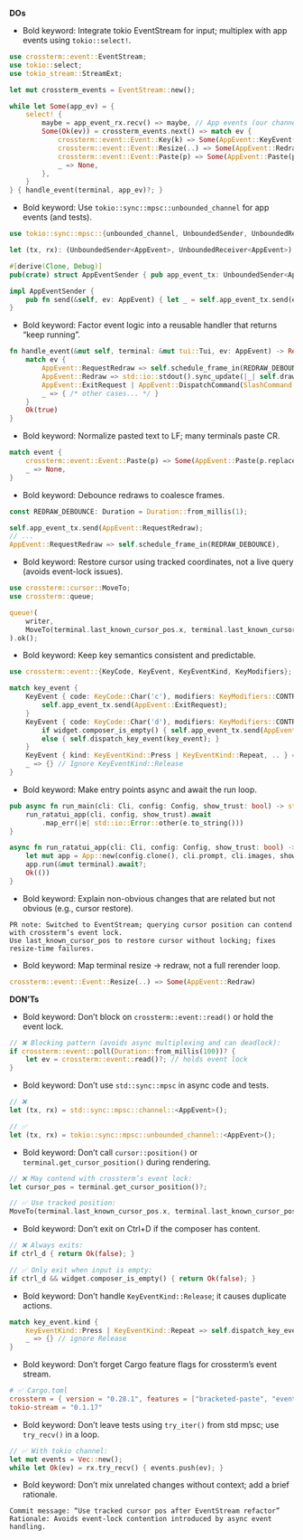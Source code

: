 **DOs**
- Bold keyword: Integrate tokio EventStream for input; multiplex with app events using `tokio::select!`.
```rust
use crossterm::event::EventStream;
use tokio::select;
use tokio_stream::StreamExt;

let mut crossterm_events = EventStream::new();

while let Some(app_ev) = {
    select! {
        maybe = app_event_rx.recv() => maybe, // App events (our channel)
        Some(Ok(ev)) = crossterm_events.next() => match ev {
            crossterm::event::Event::Key(k) => Some(AppEvent::KeyEvent(k)),
            crossterm::event::Event::Resize(..) => Some(AppEvent::Redraw),
            crossterm::event::Event::Paste(p) => Some(AppEvent::Paste(p.replace("\r", "\n"))),
            _ => None,
        },
    }
} { handle_event(terminal, app_ev)?; }
```

- Bold keyword: Use `tokio::sync::mpsc::unbounded_channel` for app events (and tests).
```rust
use tokio::sync::mpsc::{unbounded_channel, UnboundedSender, UnboundedReceiver};

let (tx, rx): (UnboundedSender<AppEvent>, UnboundedReceiver<AppEvent>) = unbounded_channel();

#[derive(Clone, Debug)]
pub(crate) struct AppEventSender { pub app_event_tx: UnboundedSender<AppEvent> }

impl AppEventSender {
    pub fn send(&self, ev: AppEvent) { let _ = self.app_event_tx.send(ev); }
}
```

- Bold keyword: Factor event logic into a reusable handler that returns “keep running”.
```rust
fn handle_event(&mut self, terminal: &mut tui::Tui, ev: AppEvent) -> Result<bool> {
    match ev {
        AppEvent::RequestRedraw => self.schedule_frame_in(REDRAW_DEBOUNCE),
        AppEvent::Redraw => std::io::stdout().sync_update(|_| self.draw_next_frame(terminal))??,
        AppEvent::ExitRequest | AppEvent::DispatchCommand(SlashCommand::Quit) => return Ok(false),
        _ => { /* other cases... */ }
    }
    Ok(true)
}
```

- Bold keyword: Normalize pasted text to LF; many terminals paste CR.
```rust
match event {
    crossterm::event::Event::Paste(p) => Some(AppEvent::Paste(p.replace("\r", "\n"))),
    _ => None,
}
```

- Bold keyword: Debounce redraws to coalesce frames.
```rust
const REDRAW_DEBOUNCE: Duration = Duration::from_millis(1);

self.app_event_tx.send(AppEvent::RequestRedraw);
// ...
AppEvent::RequestRedraw => self.schedule_frame_in(REDRAW_DEBOUNCE),
```

- Bold keyword: Restore cursor using tracked coordinates, not a live query (avoids event-lock issues).
```rust
use crossterm::cursor::MoveTo;
use crossterm::queue;

queue!(
    writer,
    MoveTo(terminal.last_known_cursor_pos.x, terminal.last_known_cursor_pos.y)
).ok();
```

- Bold keyword: Keep key semantics consistent and predictable.
```rust
use crossterm::event::{KeyCode, KeyEvent, KeyEventKind, KeyModifiers};

match key_event {
    KeyEvent { code: KeyCode::Char('c'), modifiers: KeyModifiers::CONTROL, kind: KeyEventKind::Press, .. } => {
        self.app_event_tx.send(AppEvent::ExitRequest);
    }
    KeyEvent { code: KeyCode::Char('d'), modifiers: KeyModifiers::CONTROL, kind: KeyEventKind::Press, .. } => {
        if widget.composer_is_empty() { self.app_event_tx.send(AppEvent::ExitRequest); }
        else { self.dispatch_key_event(key_event); }
    }
    KeyEvent { kind: KeyEventKind::Press | KeyEventKind::Repeat, .. } => self.dispatch_key_event(key_event),
    _ => {} // Ignore KeyEventKind::Release
}
```

- Bold keyword: Make entry points async and await the run loop.
```rust
pub async fn run_main(cli: Cli, config: Config, show_trust: bool) -> std::io::Result<()> {
    run_ratatui_app(cli, config, show_trust).await
        .map_err(|e| std::io::Error::other(e.to_string()))
}

async fn run_ratatui_app(cli: Cli, config: Config, show_trust: bool) -> eyre::Result<()> {
    let mut app = App::new(config.clone(), cli.prompt, cli.images, show_trust);
    app.run(&mut terminal).await?;
    Ok(())
}
```

- Bold keyword: Explain non-obvious changes that are related but not obvious (e.g., cursor restore).
```text
PR note: Switched to EventStream; querying cursor position can contend with crossterm’s event lock.
Use last_known_cursor_pos to restore cursor without locking; fixes resize-time failures.
```

- Bold keyword: Map terminal resize → redraw, not a full rerender loop.
```rust
crossterm::event::Event::Resize(..) => Some(AppEvent::Redraw)
```

**DON’Ts**
- Bold keyword: Don’t block on `crossterm::event::read()` or hold the event lock.
```rust
// ❌ Blocking pattern (avoids async multiplexing and can deadlock):
if crossterm::event::poll(Duration::from_millis(100))? {
    let ev = crossterm::event::read()?; // holds event lock
}
```

- Bold keyword: Don’t use `std::sync::mpsc` in async code and tests.
```rust
// ❌
let (tx, rx) = std::sync::mpsc::channel::<AppEvent>();

// ✅
let (tx, rx) = tokio::sync::mpsc::unbounded_channel::<AppEvent>();
```

- Bold keyword: Don’t call `cursor::position()` or `terminal.get_cursor_position()` during rendering.
```rust
// ❌ May contend with crossterm’s event lock:
let cursor_pos = terminal.get_cursor_position()?;

// ✅ Use tracked position:
MoveTo(terminal.last_known_cursor_pos.x, terminal.last_known_cursor_pos.y)
```

- Bold keyword: Don’t exit on Ctrl+D if the composer has content.
```rust
// ❌ Always exits:
if ctrl_d { return Ok(false); }

// ✅ Only exit when input is empty:
if ctrl_d && widget.composer_is_empty() { return Ok(false); }
```

- Bold keyword: Don’t handle `KeyEventKind::Release`; it causes duplicate actions.
```rust
match key_event.kind {
    KeyEventKind::Press | KeyEventKind::Repeat => self.dispatch_key_event(key_event),
    _ => {} // ignore Release
}
```

- Bold keyword: Don’t forget Cargo feature flags for crossterm’s event stream.
```toml
# ✅ Cargo.toml
crossterm = { version = "0.28.1", features = ["bracketed-paste", "event-stream"] }
tokio-stream = "0.1.17"
```

- Bold keyword: Don’t leave tests using `try_iter()` from std mpsc; use `try_recv()` in a loop.
```rust
// ✅ With tokio channel:
let mut events = Vec::new();
while let Ok(ev) = rx.try_recv() { events.push(ev); }
```

- Bold keyword: Don’t mix unrelated changes without context; add a brief rationale.
```text
Commit message: “Use tracked cursor pos after EventStream refactor”
Rationale: Avoids event-lock contention introduced by async event handling.
```